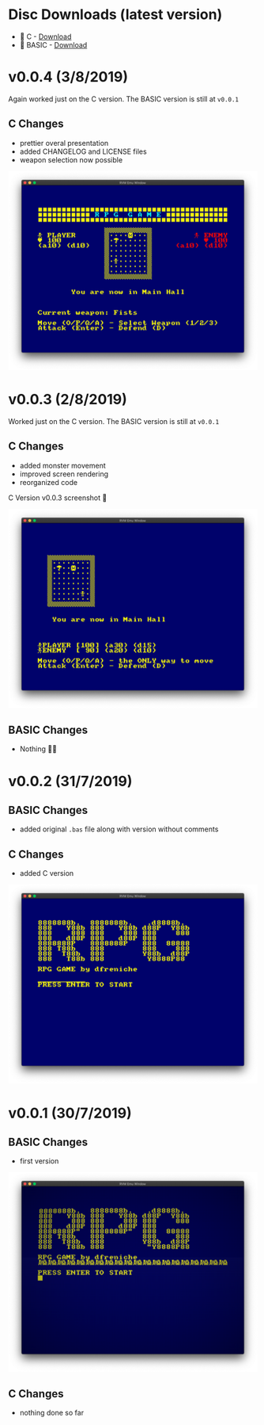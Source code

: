 Disc Downloads (latest version)
=================

- 💾 C     - [Download](basic/c/rpg/rpg.dsk) 
- 💾 BASIC - [Download](basic/rpg.dsk) 

v0.0.4 (3/8/2019)
=================

Again worked just on the C version. The BASIC version is still at `v0.0.1`

## C Changes

- prettier overal presentation
- added CHANGELOG and LICENSE files
- weapon selection now possible

![C Version v0.0.4 screenshot](img/c-v0.0.4.png)


v0.0.3 (2/8/2019)
=================

Worked just on the C version. The BASIC version is still at `v0.0.1`

## C Changes

- added monster movement
- improved screen rendering
- reorganized code

C Version v0.0.3 screenshot 📸

![C Version v0.0.3 screenshot](img/c-v0.0.3.png)

## BASIC Changes

- Nothing 🤦‍♂️

v0.0.2 (31/7/2019)
==================

## BASIC Changes
- added original `.bas` file along with version without comments

## C Changes
- added C version

![C Version v0.0.2 screenshot](img/c-v0.0.2.png)


v0.0.1 (30/7/2019)
==================

## BASIC Changes
- first version

![C Version v0.0.1 screenshot](img/basic-v0.0.1.png)

## C Changes

- nothing done so far